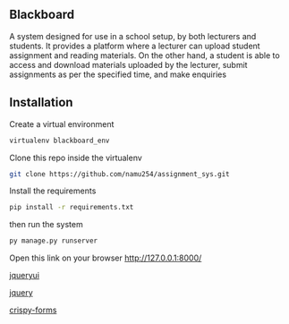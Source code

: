 ## Blackboard
A system designed for use in a school setup, by both lecturers and students. It provides a platform where a lecturer can upload student assignment and reading materials. On the other hand, a student is able to access and download materials uploaded by the lecturer, submit assignments as per the specified time, and make enquiries

## Installation
Create a virtual environment
```Bash
virtualenv blackboard_env
```
Clone this repo inside the virtualenv
```Bash
git clone https://github.com/namu254/assignment_sys.git
```
Install the requirements
```Bash
pip install -r requirements.txt
```
then run the system
```Python
py manage.py runserver
```
Open this link on your browser http://127.0.0.1:8000/

[jqueryui](https://jqueryui.com)

[jquery](https://jquery.com)

[crispy-forms](https://django-crispy-forms.readthedocs.io/en/latest/)
